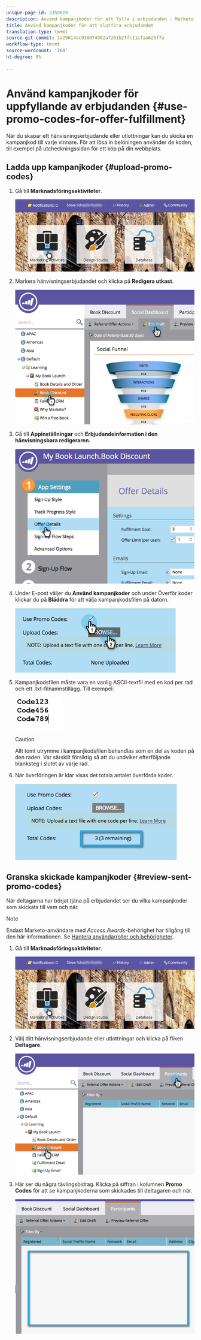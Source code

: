 ```yaml
---
unique-page-id: 2359819
description: Använd kampanjkoder för att fylla i erbjudanden - Marketo Docs - Produktdokumentation
title: Använd kampanjkoder för att slutföra erbjudandet
translation-type: tm+mt
source-git-commit: 1a29614ec938074902af201b2ffc11cfaa625f7a
workflow-type: tm+mt
source-wordcount: '260'
ht-degree: 0%

---
```



# Använd kampanjkoder för uppfyllande av erbjudanden {#use-promo-codes-for-offer-fulfillment}

När du skapar ett hänvisningserbjudande eller utlottningar kan du skicka en kampanjkod till varje vinnare. För att lösa in belöningen använder de koden, till exempel på utcheckningssidan för ett köp på din webbplats.

## Ladda upp kampanjkoder {#upload-promo-codes}

1. Gå till **Marknadsföringsaktiviteter**.

   ![](assets/login-marketing-activities-2.png)

1. Markera hänvisningserbjudandet och klicka på **Redigera utkast**.

   ![](assets/image2015-4-22-11-3a16-3a45.png)

1. Gå till **Appinställningar** och **Erbjudandeinformation i den hänvisningsbara redigeraren.**

   ![](assets/image2015-4-22-11-3a23-3a39.png)

1. Under E-post väljer du **Använd kampanjkoder** och under Överför koder klickar du på **Bläddra** för att välja kampanjkodsfilen på datorn.

   ![](assets/image2015-4-22-12-3a52-3a43.png)

1. Kampanjkodsfilen måste vara en vanlig ASCII-textfil med en kod per rad och ett .txt-filnamnstillägg. Till exempel:

   ![](assets/image2015-4-22-13-3a2-3a23.png)

   >[!CAUTION]
   >
   >
   >Allt tomt utrymme i kampanjkodsfilen behandlas som en del av koden på den raden. Var särskilt försiktig så att du undviker efterföljande blanksteg i slutet av varje rad.

1. När överföringen är klar visas det totala antalet överförda koder.

   ![](assets/image2015-4-22-13-3a8-3a31.png)

## Granska skickade kampanjkoder {#review-sent-promo-codes}

När deltagarna har börjat tjäna på erbjudandet ser du vilka kampanjkoder som skickats till vem och när.

>[!NOTE]
>
>Endast Marketo-användare med *Access Awards*-behörighet har tillgång till den här informationen. Se [Hantera användarroller och behörigheter](../../../../product-docs/administration/users-and-roles/managing-user-roles-and-permissions.md).

1. Gå till **Marknadsföringsaktiviteter**.

   ![](assets/login-marketing-activities-2.png)

1. Välj ditt hänvisningserbjudande eller utlottningar och klicka på fliken **Deltagare**.

   ![](assets/image2015-4-22-11-3a36-3a22.png)

1. Här ser du några tävlingsbidrag. Klicka på siffran i kolumnen **Promo Codes** för att se kampanjkoderna som skickades till deltagaren och när.

   ![](assets/image2015-4-22-11-3a36-3a43.png)
